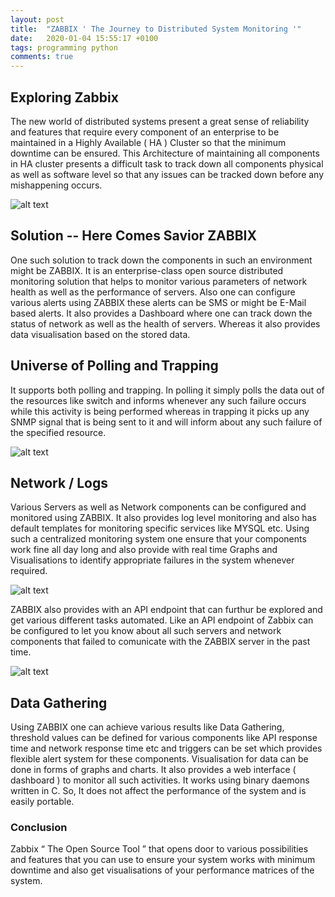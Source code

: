 ```yaml
---
layout: post
title:  "ZABBIX ' The Journey to Distributed System Monitoring '"
date:   2020-01-04 15:55:17 +0100
tags: programming python
comments: true
---
```


<script src="https://cdn.bokeh.org/bokeh/release/bokeh-2.1.0.min.js" crossorigin="anonymous"></script>
<script type="text/javascript">window.PlotlyConfig = { MathJaxConfig: 'local' };</script>
<script src="https://cdn.plot.ly/plotly-latest.min.js"></script>

## Exploring Zabbix

The new world of distributed systems present a great sense of reliability 
and features that require every component of an enterprise to be maintained 
in a Highly Available ( HA ) Cluster so that the minimum downtime can be ensured. 
This Architecture of maintaining all components in HA cluster presents a difficult 
task to track down all components physical as well as software level so that any 
issues can be tracked down before any mishappening occurs.

![alt text](https://github.com/VipsSharma/vipssharma.github.io/blob/main/assets/images/posts/zabbix/zabbix1.png)

## Solution -- Here Comes Savior ZABBIX

One such solution to track down the components in such an environment might be ZABBIX. 
It is an enterprise-class open source distributed monitoring solution that helps to 
monitor various parameters of network health as well as the performance of servers. 
Also one can configure various alerts using ZABBIX these alerts can be SMS or might 
be E-Mail based alerts. It also provides a Dashboard where one can track down the 
status of network as well as the health of servers. Whereas it also provides data 
visualisation based on the stored data.


## Universe of Polling and Trapping

It supports both polling and trapping. In polling it simply polls the data out of 
the resources like switch and informs whenever any such failure occurs while this 
activity is being performed whereas in trapping it picks up any SNMP signal that 
is being sent to it and will inform about any such failure of the specified resource.

![alt text](https://github.com/VipsSharma/vipssharma.github.io/blob/main/assets/images/posts/zabbix/zabbix2.gif)

## Network / Logs

Various Servers as well as Network components can be configured and monitored using 
ZABBIX. It also provides log level monitoring and also has default templates for 
monitoring specific services like MYSQL etc. Using such a centralized monitoring 
system one ensure that your components work fine all day long and also provide with 
real time Graphs and Visualisations to identify appropriate failures in the system 
whenever required.

![alt text](https://github.com/VipsSharma/vipssharma.github.io/blob/main/assets/images/posts/zabbix/zabbix3.gif)

ZABBIX also provides with an API endpoint that can furthur be explored and get various 
different tasks automated. Like an API endpoint of Zabbix can be configured to let you 
know about all such servers and network components that failed to comunicate with the 
ZABBIX server in the past time.

![alt text](https://github.com/VipsSharma/vipssharma.github.io/blob/main/assets/images/posts/zabbix/zabbix4.gif)

## Data Gathering

Using ZABBIX one can achieve various results like Data Gathering, threshold 
values can be defined for various components like API response time and 
network response time etc and triggers can be set which provides flexible 
alert system for these components. Visualisation for data can be done in forms 
of graphs and charts. It also provides a web interface ( dashboard ) to monitor 
all such activities. It works using binary daemons written in C. 
So, It does not affect the performance of the system and is easily portable.

### Conclusion

Zabbix “ The Open Source Tool ” that opens door to various possibilities and 
features that you can use to ensure your system works with minimum downtime 
and also get visualisations of your performance matrices of the system.

